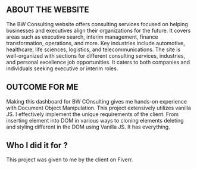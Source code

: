 
## ABOUT THE WEBSITE
The BW Consulting website offers consulting services focused on helping businesses and executives align their organizations for the future. It covers areas such as executive search, interim management, finance transformation, operations, and more. Key industries include automotive, healthcare, life sciences, logistics, and telecommunications. The site is well-organized with sections for different consulting services, industries, and personal excellence job opportunities. It caters to both companies and individuals seeking executive or interim roles.


## OUTCOME FOR ME
Making this dashboard for BW COnsulting gives me hands-on experience with Document Object Manipulation. This project extensively utilizes vanilla JS. I effectively implement the unique requirements of the client.
From inserting element into DOM in various ways to cloning elements deleting and styling different in the DOM using Vanilla JS. It has everything.

## Who I did it for ?
This project was given to me by the client on Fiverr. 

